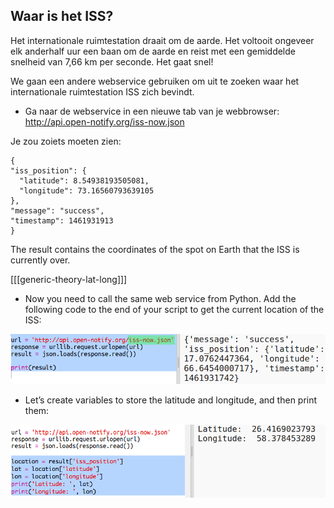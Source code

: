 ## Waar is het ISS?

Het internationale ruimtestation draait om de aarde. Het voltooit ongeveer elk anderhalf uur een baan om de aarde en reist met een gemiddelde snelheid van 7,66 km per seconde. Het gaat snel!

We gaan een andere webservice gebruiken om uit te zoeken waar het internationale ruimtestation ISS zich bevindt.

+ Ga naar de webservice in een nieuwe tab van je webbrowser: <a href="http://api.open-notify.org/iss-now.json" target="_blank">http://api.open-notify.org/iss-now.json</a>

Je zou zoiets moeten zien:

    {
    "iss_position": {
      "latitude": 8.54938193505081, 
      "longitude": 73.16560793639105
    }, 
    "message": "success", 
    "timestamp": 1461931913
    }
    

The result contains the coordinates of the spot on Earth that the ISS is currently over.

[[[generic-theory-lat-long]]]

+ Now you need to call the same web service from Python. Add the following code to the end of your script to get the current location of the ISS:

![screenshot](images/iss-location.png)

+ Let’s create variables to store the latitude and longitude, and then print them:

![screenshot](images/iss-coordinates.png)